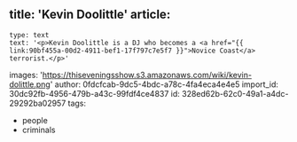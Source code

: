 title: '​Kevin Doolittle'
article:
  -
    type: text
    text: '<p>Kevin Doolittle is a DJ who becomes a <a href="{{ link:90bf455a-00d2-4911-bef1-17f797c7e5f7 }}">Novice Coast</a> terrorist.</p>'
images: 'https://thiseveningsshow.s3.amazonaws.com/wiki/kevin-dolittle.png'
author: 0fdcfcab-9dc5-4bdc-a78c-4fa4eca4e4e5
import_id: 30dc92fb-4956-479b-a43c-99fdf4ce4837
id: 328ed62b-62c0-49a1-a4dc-29292ba02957
tags:
  - people
  - criminals
